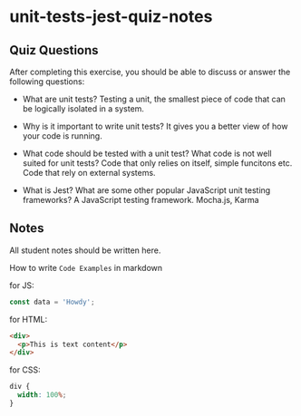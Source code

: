 # unit-tests-jest-quiz-notes

## Quiz Questions

After completing this exercise, you should be able to discuss or answer the following questions:

- What are unit tests?
  Testing a unit, the smallest piece of code that can be logically isolated in a system.

- Why is it important to write unit tests?
  It gives you a better view of how your code is running.

- What code should be tested with a unit test? What code is not well suited for unit tests?
  Code that only relies on itself, simple funcitons etc. Code that rely on external systems.

- What is Jest? What are some other popular JavaScript unit testing frameworks?
  A JavaScript testing framework. Mocha.js, Karma

## Notes

All student notes should be written here.

How to write `Code Examples` in markdown

for JS:

```js
const data = 'Howdy';
```

for HTML:

```html
<div>
  <p>This is text content</p>
</div>
```

for CSS:

```css
div {
  width: 100%;
}
```
